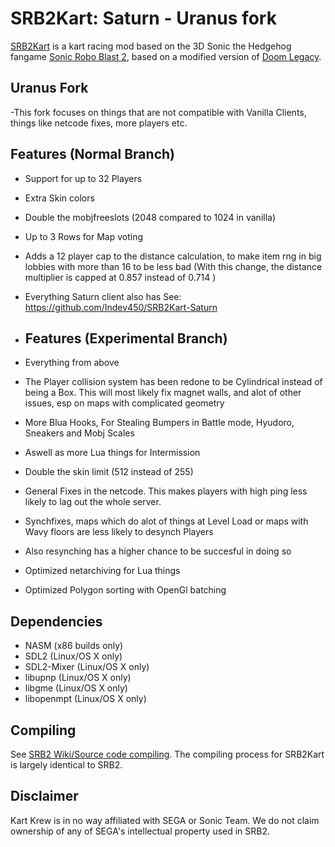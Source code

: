 # SRB2Kart: Saturn - Uranus fork

[SRB2Kart](https://srb2.org/mods/) is a kart racing mod based on the 3D Sonic the Hedgehog fangame [Sonic Robo Blast 2](https://srb2.org/), based on a modified version of [Doom Legacy](http://doomlegacy.sourceforge.net/).

## Uranus Fork
-This fork focuses on things that are not compatible with Vanilla Clients, things like netcode fixes, more players etc.

## Features (Normal Branch)
- Support for up to 32 Players
- Extra Skin colors
- Double the mobjfreeslots (2048 compared to 1024 in vanilla)
- Up to 3 Rows for Map voting
- Adds a 12 player cap to the distance calculation, to make item rng in big lobbies with more than 16 to be less bad (With this change, the distance multiplier is capped at 0.857 instead of 0.714 )
- Everything Saturn client also has See: https://github.com/Indev450/SRB2Kart-Saturn

- ## Features (Experimental Branch)
- Everything from above
- The Player collision system has been redone to be Cylindrical instead of being a Box. This will most likely fix magnet walls, and alot of other issues, esp on maps with complicated geometry
- More Blua Hooks, For Stealing Bumpers in Battle mode, Hyudoro, Sneakers and Mobj Scales
- Aswell as more Lua things for Intermission
- Double the skin limit (512 instead of 255)
- General Fixes in the netcode. This makes players with high ping less likely to lag out the whole server.
- Synchfixes, maps which do alot of things at Level Load or maps with Wavy floors are less likely to desynch Players
- Also resynching has a higher chance to be succesful in doing so
- Optimized netarchiving for Lua things
- Optimized Polygon sorting with OpenGl batching 

## Dependencies
- NASM (x86 builds only)
- SDL2 (Linux/OS X only)
- SDL2-Mixer (Linux/OS X only)
- libupnp (Linux/OS X only)
- libgme (Linux/OS X only)
- libopenmpt (Linux/OS X only)

## Compiling

See [SRB2 Wiki/Source code compiling](http://wiki.srb2.org/wiki/Source_code_compiling). The compiling process for SRB2Kart is largely identical to SRB2.

## Disclaimer
Kart Krew is in no way affiliated with SEGA or Sonic Team. We do not claim ownership of any of SEGA's intellectual property used in SRB2.
